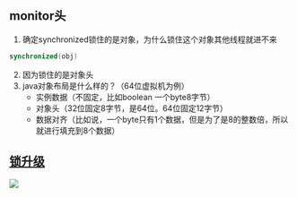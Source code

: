 ## monitor头

1. 确定synchronized锁住的是对象，为什么锁住这个对象其他线程就进不来

```java
synchronized(obj)
```

2. 因为锁住的是对象头
3. java对象布局是什么样的？（64位虚拟机为例）
   * 实例数据（不固定，比如boolean 一个byte8字节）
   * 对象头（32位固定8字节，是64位。64位固定12字节）
   * 数据对齐（比如说，一个byte只有1个数据，但是为了是8的整数倍，所以就进行填充到8个数据）

## [锁升级](https://blog.csdn.net/weixin_46421629/article/details/106651700)

![](https://img-blog.csdnimg.cn/20200609215211637.png?x-oss-process=image/watermark,type_ZmFuZ3poZW5naGVpdGk,shadow_10,text_aHR0cHM6Ly9ibG9nLmNzZG4ubmV0L3dlaXhpbl80NjQyMTYyOQ==,size_16,color_FFFFFF,t_70#pic_center)



